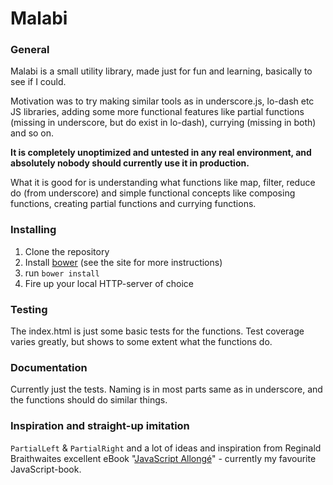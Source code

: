 # Malabi
### General
Malabi is a small utility library, made just for fun and learning, basically to see if I could.

Motivation was to try making similar tools as in underscore.js, lo-dash etc JS libraries, adding some more functional features like partial functions (missing in underscore, but do exist in lo-dash), currying (missing in both) and so on.

**It is completely unoptimized and untested in any real environment, and absolutely nobody should currently use it in production.**

What it is good for is understanding what functions like map, filter, reduce do (from underscore) and simple functional concepts like composing functions, creating partial functions and currying functions.

### Installing
1. Clone the repository
2. Install [bower] (see the site for more instructions)
3. run `bower install`
4. Fire up your local HTTP-server of choice

### Testing
The index.html is just some basic tests for the functions. Test coverage varies greatly, but shows to some extent what the functions do.

### Documentation
Currently just the tests. Naming is in most parts same as in underscore, and the functions should do similar things.

### Inspiration and straight-up imitation

`PartialLeft` & `PartialRight` and a lot of ideas and inspiration from Reginald Braithwaites excellent eBook "[JavaScript Allongé]" - currently my favourite JavaScript-book.

[bower]:http://bower.io
[JavaScript Allongé]:https://leanpub.com/javascript-allonge/